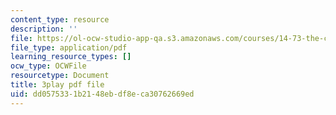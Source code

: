 ```yaml
---
content_type: resource
description: ''
file: https://ol-ocw-studio-app-qa.s3.amazonaws.com/courses/14-73-the-challenge-of-world-poverty-spring-2011/dd0575331b2148ebdf8eca30762669ed_LLdc7VyZHt4.pdf
file_type: application/pdf
learning_resource_types: []
ocw_type: OCWFile
resourcetype: Document
title: 3play pdf file
uid: dd057533-1b21-48eb-df8e-ca30762669ed
---
```

